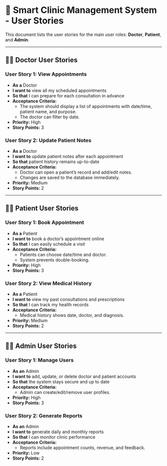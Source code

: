 # 🏥 Smart Clinic Management System - User Stories

This document lists the user stories for the main user roles: **Doctor**, **Patient**, and **Admin**.

---

## 👨‍⚕️ Doctor User Stories

### User Story 1: View Appointments
- **As a** Doctor  
- **I want to** view all my scheduled appointments  
- **So that** I can prepare for each consultation in advance  
- **Acceptance Criteria:**  
  - The system should display a list of appointments with date/time, patient name, and purpose.  
  - The doctor can filter by date.  
- **Priority:** High  
- **Story Points:** 3  

### User Story 2: Update Patient Notes
- **As a** Doctor  
- **I want to** update patient notes after each appointment  
- **So that** patient history remains up-to-date  
- **Acceptance Criteria:**  
  - Doctor can open a patient’s record and add/edit notes.  
  - Changes are saved to the database immediately.  
- **Priority:** Medium  
- **Story Points:** 2  

---

## 🧑‍⚕️ Patient User Stories

### User Story 1: Book Appointment
- **As a** Patient  
- **I want to** book a doctor’s appointment online  
- **So that** I can easily schedule a visit  
- **Acceptance Criteria:**  
  - Patients can choose date/time and doctor.  
  - System prevents double-booking.  
- **Priority:** High  
- **Story Points:** 3  

### User Story 2: View Medical History
- **As a** Patient  
- **I want to** view my past consultations and prescriptions  
- **So that** I can track my health records  
- **Acceptance Criteria:**  
  - Medical history shows date, doctor, and diagnosis.  
- **Priority:** Medium  
- **Story Points:** 2  

---

## 👩‍💻 Admin User Stories

### User Story 1: Manage Users
- **As an** Admin  
- **I want to** add, update, or delete doctor and patient accounts  
- **So that** the system stays secure and up to date  
- **Acceptance Criteria:**  
  - Admin can create/edit/remove user profiles.  
- **Priority:** High  
- **Story Points:** 3  

### User Story 2: Generate Reports
- **As an** Admin  
- **I want to** generate daily and monthly reports  
- **So that** I can monitor clinic performance  
- **Acceptance Criteria:**  
  - Reports include appointment counts, revenue, and feedback.  
- **Priority:** Low  
- **Story Points:** 2  
